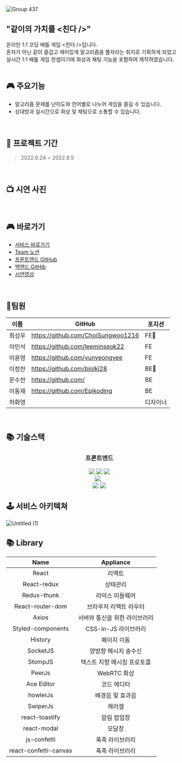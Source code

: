 
![Group 437](https://user-images.githubusercontent.com/105087260/181887948-75a5a55b-7270-4154-a10e-72b09af0bc3f.png)

 ## "같이의 가치를 <친다 />"
 온라인 1:1 코딩 배틀 게임 <친다 />입니다.
 </br>
 혼자가 아닌 같이 즐겁고 재미있게 알고리즘을 풀자라는 취지로 기획하게 되었고 
 </br>
 실시간 1:1 배틀 게임 컨셉이기에 화상과 채팅 기능을 포함하여 제작하였습니다.
<br />
<br />


## 🎮 주요기능
-  알고리즘 문제를 난이도와 언어별로 나누어 게임을 즐길 수 있습니다.
-  상대방과 실시간으로 화상 및 채팅으로 소통할 수 있습니다.


<br />

## 📅 프로젝트 기간

> 2022.6.24 ~ 2022.8.5

<br />

## 📺 시연 사진


<br />


## 🎮 바로가기
- [서비스 바로가기](chinda.live)
- [Team 노션](https://light-track-d8f.notion.site/3d7557e2befc4cd0aef1bc8b1899bd15)
- [프론트엔드 GitHub](https://github.com/ChoiSungwoo1216/Chin_da_FE)
- [백엔드 GitHib](https://github.com/biolkj28/AlgorithmGameProject-BE)
- [시연영상]()

<br />

##  👥팀원

| 이름     | GitHub                             | 포지션  |
| -------- | ---------------------------------- | --------- |
| 최성우   | https://github.com/ChoiSungwoo1216    | FE🔰 |
| 이민석   | https://github.com/leeminseok22     | FE |
| 이윤영   | https://github.com/yunyeongyee     | FE |
| 이정찬   | https://github.com/biolkj28       | BE🔰     |
| 문수찬   | https://github.com/  | BE     |
| 이동재   | https://github.com/Epikoding  | BE     |
| 허화영  |       | 디자이너    |


<br />

## 📚 기술스택
<div align=center><h3>프론트엔드</h1>

  <img src="https://img.shields.io/badge/React-60d3f3?style=for-the-badge&logo=react&logoColor=black">
  <img src="https://img.shields.io/badge/Redux-7247b5?style=for-the-badge&logo=redux&logoColor=white"> 
  <img src="https://img.shields.io/badge/styled-c260af?style=for-the-badge&logo=styledcomponents&logoColor=black">

  <br>

  <img src="https://img.shields.io/badge/webrtc-333333?style=for-the-badge&logo=webrtc&logoColor=white">
  <img src=""> 
  <img src="">
  <br>
  <img src="https://img.shields.io/badge/cloud front-202c3c?style=for-the-badge&logo=amazonaws&logoColor=white">
  <img src="https://img.shields.io/badge/Amazon s3-569A31?style=for-the-badge&logo=Amazon S3s3&logoColor=white">
</div>

<div align=center> 
</div>


## 🕹 서비스 아키텍쳐
![Untitled (1)](https://user-images.githubusercontent.com/105087260/181897150-0d07f4e6-fa7d-43fd-8117-e5623e8bf8f2.png)



## 📚 Library
|Name|Appliance|
|:---:|:---:|
|React|리액트|
|React-redux|상태관리|
|Redux-thunk|리덕스 미들웨어|
|React-router-dom|브라우저 리액트 라우터|
|Axios|서버와 통신을 위한 라이브러리|
|Styled-components|CSS-in-JS 라이브러리|
|History|페이지 이동|
|SocketJS|양방향 메시지 송수신|
|StompJS|텍스트 지향 메시징 프로토콜|
|PeerJs|WebRTC 화상|
|Ace Editor|코드 에디터|
|howlerJs|배경음 및 효과음|
|SwiperJs|캐러셀|
|react-toastify|알림 팝업창|
|react-modal|모달창|
|js-confetti|폭죽 라이브러리|
|react-confetti-canvas|폭죽 라이브러리|





<br />


